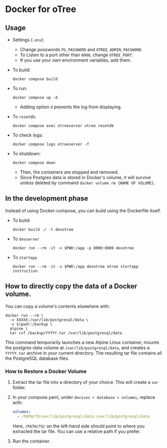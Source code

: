 # Docker for oTree

## Usage

- Settings (`.env`):
    - Change posswords `PG_PASSWORD` and `OTREE_ADMIN_PASSWORD`.
    - To Listen to a port other than `8000`, change `OTREE_PORT`.
    - If you use your own environment variables, add them.

- To build:
    ```
    docker compose build
    ```

- To run:
    ```
    docker compose up -d
    ```
    - Adding option `d` prevents the log from displaying.

- To `resetdb`:
    ```
    docker compose exec otreeserver otree resetdb
    ```

- To check logs:
    ```
    docker compose logs otreeserver -f
    ```

- To shutdown:
    ```
    docker compose down
    ```
    - Then, the containers are stopped and removed.
    - Since Postgres data is stored in Docker's volume, it will survive unless deleted by command `docker volume rm {NAME OF VOLUME}`.


## In the development phase

Instead of using Docker-compose, you can build using the Dockerfile itself.

- To build:
    ```
    docker build ./ -t devotree
    ```

- To `devserver`
    ```
    docker run --rm -it -v $PWD:/app -p 8000:8000 devotree
    ```

- To `startapp`
    ```
    docker run --rm -it -v $PWD:/app devotree otree startapp instruction
    ```


## How to directly copy the data of a Docker volume.

You can copy a volume's contents elsewhere with:

```
docker run --rm \
  -v XXXXX:/var/lib/postgresql/data \
  -v $(pwd):/backup \
  alpine \
  tar cvf /backup/YYYYY.tar /var/lib/postgresql/data
```

This command temporarily launches a new Alpine Linux container, mounts the postgres-data volume at `/var/lib/postgresql/data`, and creates a `YYYYY.tar` archive in your current directory. The resulting tar file contains all the PostgreSQL database files.

### How to Restore a Docker Volume

1. Extract the tar file into a directory of your choice. This will create a `var` folder.  
2. In your compose.yaml, under `devices > database > volumes`, replace with:  
    ```yaml
    volumes:
      - /PATH/TO/var/lib/postgresql/data:/var/lib/postgresql/data
    ```

   Here, `/PATH/TO/` on the left-hand side should point to where you extracted the tar file. You can use a relative path if you prefer.  
3. Run the container.

